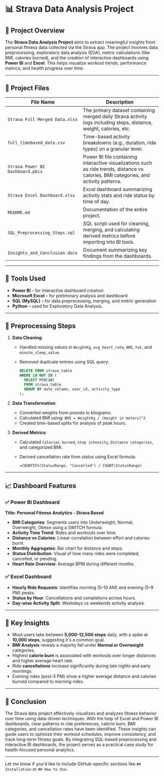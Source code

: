 # 📊 Strava Data Analysis Project

## 🧾 Project Overview

The **Strava Data Analysis Project** aims to extract meaningful insights from personal fitness data collected via the Strava app. The project involves data preprocessing, exploratory data analysis (EDA), metric calculations (like BMI, calories burned), and the creation of interactive dashboards using **Power BI** and **Excel**. This helps visualize workout trends, performance metrics, and health progress over time.

---

## 📁 Project Files

| File Name                        | Description                                                                                                                           |
| -------------------------------- | ------------------------------------------------------------------------------------------------------------------------------------- |
| `Strava Full Merged Data.xlsx`   | The primary dataset containing merged daily Strava activity logs including steps, distance, weight, calories, etc.                    |
| `full_timebased_data.csv`        | Time-based activity breakdowns (e.g., duration, ride types) on a granular level.                                                      |
| `Strava Power BI Dashboard.pbix` | Power BI file containing interactive visualizations such as ride trends, distance vs calories, BMI categories, and activity patterns. |
| `Strava Excel Dashboard.xlsx`    | Excel dashboard summarizing activity stats and ride status by time of day.                                                            |
| `README.md`                      | Documentation of the entire project.                                                                                                  |
| `SQL_Preprocessing_Steps.sql`    | SQL script used for cleaning, merging, and calculating derived metrics before importing into BI tools.                                |
| `Insights_and_Conclusion.docx`   | Document summarizing key findings from the dashboards.                                                                                |

---

## 🔧 Tools Used

* **Power BI** – for interactive dashboard creation
* **Microsoft Excel** – for preliminary analysis and dashboard
* **SQL (MySQL)** – for data preprocessing, merging, and metric generation
* **Python** – used for Exploratory Data Analysis.

---

## 🧹 Preprocessing Steps

1. **Data Cleaning**:

   * Handled missing values in `WeightKg`, `avg_heart_rate`, `BMI`, `Fat`, and `minute_sleep_value`.
   * Removed duplicate entries using SQL query:

     ```sql
     DELETE FROM strava_table
     WHERE id NOT IN (
       SELECT MIN(id)
       FROM strava_table
       GROUP BY date_column, user_id, activity_type
     );
     ```

2. **Data Transformation**:

   * Converted weights from pounds to kilograms.
   * Calculated BMI using: `BMI = WeightKg / (Height in meters)^2`
   * Created time-based splits for analysis of peak hours.

3. **Derived Metrics**:

   * Calculated `Calories burned`, `Step intensity`, `Distance categories`, and categorized BMI.
   * Derived cancellation rate from status using Excel formula:

     ```excel
     =COUNTIFS(StatusRange, "Cancelled") / COUNT(StatusRange)
     ```

---

## 📈 Dashboard Features

### ✅ Power BI Dashboard

**Title: Personal Fitness Analytics - Strava Based**

* **BMI Categories**: Segments users into Underweight, Normal, Overweight, Obese using a SWITCH formula.
* **Activity Time Trend**: Rides and workouts over time.
* **Distance vs Calories**: Linear correlation between effort and calories burnt.
* **Monthly Aggregates**: Bar chart for distance and steps.
* **Status Distribution**: Visual of how many rides were completed, cancelled, or pending.
* **Heart Rate Overview**: Average BPM during different months.

### ✅ Excel Dashboard

* **Hourly Ride Requests**: Identifies morning (5–10 AM) and evening (5–9 PM) peaks.
* **Status by Hour**: Cancellations and completions across hours.
* **Day-wise Activity Split**: Weekdays vs weekends activity analysis.

---

## 📌 Key Insights

* Most users take between **5,000–12,500 steps** daily, with a spike at **10,000 steps**, suggesting it's a common goal.
* **BMI Analysis** reveals a majority fall under **Normal or Overweight** categories.
* Highest **calorie burn** is associated with workouts over longer distances and higher average heart rate.
* Ride **cancellations** increase significantly during late nights and early mornings.
* Evening rides (post-5 PM) show a higher average distance and calories burned compared to morning rides.

---

## 🧾 Conclusion

The Strava data project effectively visualizes and analyzes fitness behavior over time using data-driven techniques. With the help of Excel and Power BI dashboards, clear patterns in ride preferences, calorie burn, BMI categories, and cancellation rates have been identified. These insights can guide users to optimize their workout schedules, improve consistency, and track long-term fitness goals. By integrating SQL-based preprocessing and interactive BI dashboards, the project serves as a practical case study for health-focused personal analytics.

---

Let me know if you'd like to include GitHub-specific sections like `## Installation` or `## How to Use`.
